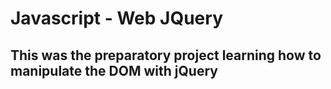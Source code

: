 # Javascript - Web JQuery
## This was the preparatory project learning how to manipulate the DOM with jQuery
